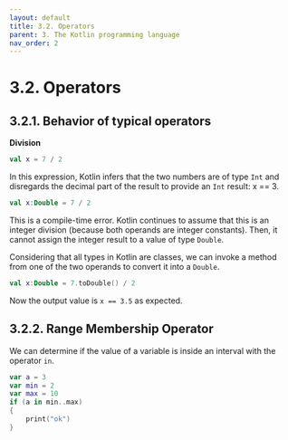 ```yaml
---
layout: default
title: 3.2. Operators
parent: 3. The Kotlin programming language
nav_order: 2
---
```


# 3.2. Operators


## 3.2.1. Behavior of typical operators

**Division**

```kotlin
val x = 7 / 2
```

In this expression, Kotlin infers that the two numbers are of type `Int` and disregards the decimal part of the result to provide an `Int` result: x == 3.

```kotlin
val x:Double = 7 / 2
```
This is a compile-time error.  Kotlin continues to assume that this is an integer division (because both operands are integer constants). Then, it cannot assign the integer result to a value of type `Double`.

Considering that all types in Kotlin are classes, we can invoke a method from one of the two operands to convert it into a `Double`.

```kotlin
val x:Double = 7.toDouble() / 2
```

Now the output value is `x == 3.5` as expected.


## 3.2.2. Range Membership Operator

We can determine if the value of a variable is inside an interval with the operator `in`.

```kotlin
var a = 3 
var min = 2 
var max = 10 
if (a in min..max) 
{ 
	print("ok")
}
```